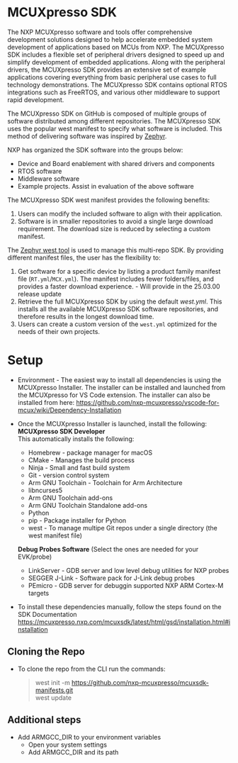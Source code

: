 # MCUXpresso SDK
The NXP MCUXpresso software and tools offer comprehensive development solutions designed to help accelerate embedded system development of applications based on MCUs from NXP. The MCUXpresso SDK includes a flexible set of peripheral drivers designed to speed up and simplify development of embedded applications. Along with the peripheral drivers, the MCUXpresso SDK provides an extensive set of example applications covering everything
from basic peripheral use cases to full technology demonstrations. The MCUXpresso SDK contains optional RTOS integrations such as FreeRTOS, and various other middleware to support rapid development.

The MCUXpresso SDK on GitHub is composed of multiple groups of software distributed among different repositories. The MCUXpresso SDK uses the popular west manifest to specify what software is included. This method of delivering software was inspired by [Zephyr](https://github.com/zephyrproject-rtos/zephyr).  

NXP has organized the SDK software into the groups below:
* Device and Board enablement with shared drivers and components
* RTOS software
* Middleware software
* Example projects. Assist in evaluation of the above software

The MCUXpresso SDK west manifest provides the following benefits:
1. Users can modify the included software to align with their application.
2. Software is in smaller repositories to avoid a single large download requirement. The download size is reduced by selecting a custom manifest.

The [Zephyr west tool](https://docs.zephyrproject.org/latest/guides/west/index.html) is used to manage this multi-repo SDK. By providing different manifest files, the user has the flexibility to:
1. Get software for a specific device by listing a product family manifest file (```RT.yml```/```MCX.yml```). The manifest includes fewer folders/files, and provides a faster download experience.  - Will provide in the 25.03.00 release update
2. Retrieve the full MCUXpresso SDK by using the default *west.yml*. This installs all the available MCUXpresso SDK software repositories, and therefore results in the longest download time.
3. Users can create a custom version of the  ```west.yml``` optimized for the needs of their own projects.

# Setup
 - Environment - The easiest way to install all dependencies is using the MCUXpresso Installer. The installer can be installed and launched from the MCUXpresso for VS Code extension. The installer can also be installed from here: https://github.com/nxp-mcuxpresso/vscode-for-mcux/wiki/Dependency-Installation
 - Once the MCUXpresso Installer is launched, install the following:<br>
 **MCUXpresso SDK Developer** <br>
 This automatically installs the following: <br>
     - Homebrew - package manager for macOS
     - CMake - Manages the build process
     - Ninja - Small and fast build system
     - Git - version control system
     - Arm GNU Toolchain - Toolchain for Arm Architecture
     - libncurses5
     - Arm GNU Toolchain add-ons
     - Arm GNU Toolchain Standalone add-ons
     - Python
     - pip - Package installer for Python
     - west - To manage multipe Git repos under a single directory (the west manifest file) <br>
     
    **Debug Probes Software** (Select the ones are needed for your EVK/probe) <br>
     - LinkServer - GDB server and low level debug utilities for NXP probes
     - SEGGER J-Link - Software pack for J-Link debug probes
     - PEmicro - GDB server for debuggin supported NXP ARM Cortex-M targets

 - To install these dependencies manually, follow the steps found on the SDK Documentation https://mcuxpresso.nxp.com/mcuxsdk/latest/html/gsd/installation.html#installation

    
## Cloning the Repo 

- To clone the repo from the CLI run the commands:
    >west init -m https://github.com/nxp-mcuxpresso/mcuxsdk-manifests.git<br>
    west update
    

## Additional steps
  - Add ARMGCC_DIR to your environment variables
      - Open your system settings
      - Add ARMGCC_DIR and its path    

